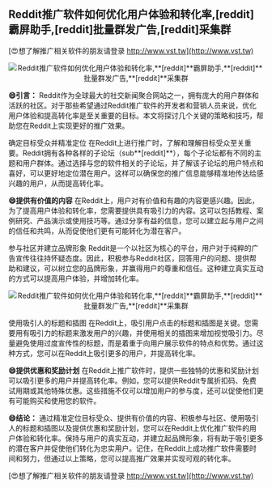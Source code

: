 ## **Reddit推广软件如何优化用户体验和转化率,**[reddit]**霸屏助手,**[reddit]**批量群发广告,**[reddit]**采集群**

[😍想了解推广相关软件的朋友请登录 http://www.vst.tw](http://www.vst.tw)

 <center><img src="https://vst.tw/MP4/tuiguang/png/4.png" alt="Reddit推广软件如何优化用户体验和转化率,**[reddit]**霸屏助手,**[reddit]**批量群发广告,**[reddit]**采集群"></center>

**😄引言：**
Reddit作为全球最大的社交新闻聚合网站之一，拥有庞大的用户群体和活跃的社区。对于那些希望通过Reddit推广软件的开发者和营销人员来说，优化用户体验和提高转化率是至关重要的目标。本文将探讨几个关键的策略和技巧，帮助您在Reddit上实现更好的推广效果。

确定目标受众并精准定位
在Reddit上进行推广时，了解和理解目标受众至关重要。Reddit拥有各种各样的子论坛（sub**[reddit]**），每个子论坛都有不同的主题和用户群体。通过选择与您的软件相关的子论坛，并了解该子论坛的用户特点和喜好，可以更好地定位潜在用户。这样可以确保您的推广信息能够精准地传达给感兴趣的用户，从而提高转化率。

**😄提供有价值的内容**
在Reddit上，用户对有价值和有趣的内容更感兴趣。因此，为了提高用户体验和转化率，您需要提供具有吸引力的内容。这可以包括教程、案例研究、产品演示或使用技巧等。通过分享有益的信息，您可以建立起与用户之间的信任和共鸣，从而促使他们更有可能转化为潜在客户。

参与社区并建立品牌形象
Reddit是一个以社区为核心的平台，用户对于纯粹的广告宣传往往持怀疑态度。因此，积极参与Reddit社区，回答用户的问题、提供帮助和建议，可以树立您的品牌形象，并赢得用户的尊重和信任。这种建立真实互动的方式可以提高用户体验，并增加转化率。

 <center><img src="https://vst.tw/MP4/tuiguang/png/2.png" alt="Reddit推广软件如何优化用户体验和转化率,**[reddit]**霸屏助手,**[reddit]**批量群发广告,**[reddit]**采集群"></center>

使用吸引人的标题和插图
在Reddit上，吸引用户点击的标题和插图是关键。您需要用有吸引力的标题来激发用户的兴趣，并使用相关的插图来增加视觉吸引力。尽量避免使用过度宣传性的标题，而是着重于向用户展示软件的特点和优势。通过这种方式，您可以在Reddit上吸引更多的用户，并提高转化率。

**😄提供优惠和奖励计划**
在Reddit上推广软件时，提供一些独特的优惠和奖励计划可以吸引更多的用户并提高转化率。例如，您可以提供Reddit专属折扣码、免费试用期或其他特殊优惠。这些措施不仅可以增加用户的参与度，还可以促使他们更有可能购买和使用您的软件。

**😄结论：**
通过精准定位目标受众、提供有价值的内容、积极参与社区、使用吸引人的标题和插图以及提供优惠和奖励计划，您可以在Reddit上优化推广软件的用户体验和转化率。保持与用户的真实互动，并建立起品牌形象，将有助于吸引更多的潜在客户并促使他们转化为忠实用户。记住，在Reddit上成功推广软件需要时间和努力，但通过以上策略，您可以提高推广效果并实现可观的转化率。

[😍想了解推广相关软件的朋友请登录 http://www.vst.tw](http://www.vst.tw)



